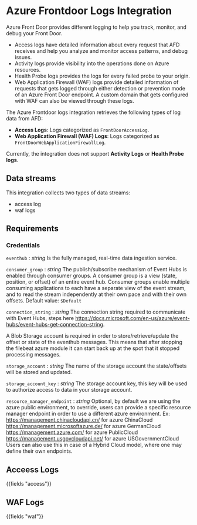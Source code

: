 # Azure Frontdoor Logs Integration

Azure Front Door provides different logging to help you track, monitor, and debug your Front Door.

- Access logs have detailed information about every request that AFD receives and help you analyze and monitor access patterns, and debug issues.
- Activity logs provide visibility into the operations done on Azure resources.
- Health Probe logs provides the logs for every failed probe to your origin.
- Web Application Firewall (WAF) logs provide detailed information of requests that gets logged through either detection or prevention mode of an Azure Front Door endpoint. A custom domain that gets configured with WAF can also be viewed through these logs.

The Azure Frontdoor logs integration retrieves the following types of log data from AFD:

- **Access Logs**: Logs categorized as `FrontDoorAccessLog`.
- **Web Application Firewall (WAF) Logs**: Logs categorized as `FrontDoorWebApplicationFirewallLog`.

Currently, the integration does not support **Activity Logs** or **Health Probe logs**.

## Data streams

This integration collects two types of data streams:

- access log
- waf logs

## Requirements

### Credentials

`eventhub` :
_string_
Is the fully managed, real-time data ingestion service.

`consumer_group` :
_string_
The publish/subscribe mechanism of Event Hubs is enabled through consumer groups. A consumer group is a view (state, position, or offset) of an entire event hub. Consumer groups enable multiple consuming applications to each have a separate view of the event stream, and to read the stream independently at their own pace and with their own offsets.
Default value: `$Default`

`connection_string` :
_string_
The connection string required to communicate with Event Hubs, steps here https://docs.microsoft.com/en-us/azure/event-hubs/event-hubs-get-connection-string.

A Blob Storage account is required in order to store/retrieve/update the offset or state of the eventhub messages. This means that after stopping the filebeat azure module it can start back up at the spot that it stopped processing messages.

`storage_account` :
_string_
The name of the storage account the state/offsets will be stored and updated.

`storage_account_key` :
_string_
The storage account key, this key will be used to authorize access to data in your storage account.

`resource_manager_endpoint` :
_string_
Optional, by default we are using the azure public environment, to override, users can provide a specific resource manager endpoint in order to use a different azure environment.
Ex:
https://management.chinacloudapi.cn/ for azure ChinaCloud
https://management.microsoftazure.de/ for azure GermanCloud
https://management.azure.com/ for azure PublicCloud
https://management.usgovcloudapi.net/ for azure USGovernmentCloud
Users can also use this in case of a Hybrid Cloud model, where one may define their own endpoints.

## Acceess Logs

{{fields "access"}}

## WAF Logs

{{fields "waf"}}
